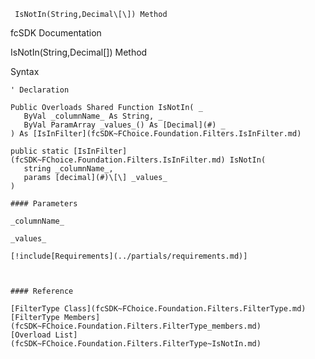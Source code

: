 ﻿     IsNotIn(String,Decimal\[\]) Method                                                   

fcSDK Documentation

IsNotIn(String,Decimal\[\]) Method

Syntax

```vbnet
' Declaration

Public Overloads Shared Function IsNotIn( _
   ByVal _columnName_ As String, _
   ByVal ParamArray _values_() As [Decimal](#) _
) As [IsInFilter](fcSDK~FChoice.Foundation.Filters.IsInFilter.md)

public static [IsInFilter](fcSDK~FChoice.Foundation.Filters.IsInFilter.md) IsNotIn( 
   string _columnName_,
   params [decimal](#)\[\] _values_
)

#### Parameters

_columnName_

_values_

[!include[Requirements](../partials/requirements.md)]



#### Reference

[FilterType Class](fcSDK~FChoice.Foundation.Filters.FilterType.md)  
[FilterType Members](fcSDK~FChoice.Foundation.Filters.FilterType_members.md)  
[Overload List](fcSDK~FChoice.Foundation.Filters.FilterType~IsNotIn.md)